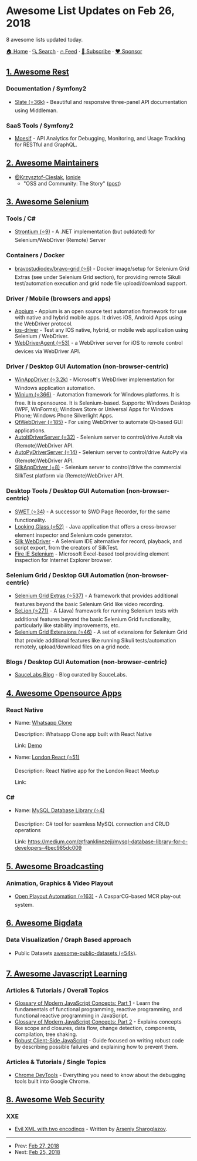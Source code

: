 # Awesome List Updates on Feb 26, 2018

8 awesome lists updated today.

[🏠 Home](/README.md) · [🔍 Search](https://www.trackawesomelist.com/search/) · [🔥 Feed](https://www.trackawesomelist.com/rss.xml) · [📮 Subscribe](https://trackawesomelist.us17.list-manage.com/subscribe?u=d2f0117aa829c83a63ec63c2f&id=36a103854c) · [❤️  Sponsor](https://github.com/sponsors/theowenyoung)



## [1. Awesome Rest](/content/marmelab/awesome-rest/README.md)

### Documentation / Symfony2

*   [Slate (⭐36k)](https://github.com/lord/slate) - Beautiful and responsive three-panel API documentation using Middleman.

### SaaS Tools / Symfony2

*   [Moesif](https://www.moesif.com) - API Analytics for Debugging, Monitoring, and Usage Tracking for RESTful and GraphQL.

## [2. Awesome Maintainers](/content/nayafia/awesome-maintainers/README.md)

*   [@Krzysztof-Cieslak](https://github.com/Krzysztof-Cieslak), [Ionide](https://github.com/ionide)
    *   "OSS and Community: The Story" ([post](http://kcieslak.io/OSS-The-Story))

## [3. Awesome Selenium](/content/christian-bromann/awesome-selenium/README.md)

### Tools / C#

*   [Strontium (⭐9)](https://github.com/jimevans/strontium) - A .NET implementation (but outdated) for Selenium/WebDriver (Remote) Server

### Containers / Docker

*   [bravostudiodev/bravo-grid (⭐6)](https://github.com/bravostudiodev/bravo-grid) - Docker image/setup for Selenium Grid Extras (see under Selenium Grid section), for providing remote Sikuli test/automation execution and grid node file upload/download support.

### Driver / Mobile (browsers and apps)

*   [Appium](http://appium.io/) - Appium is an open source test automation framework for use with native and hybrid mobile apps. It drives iOS, Android Apps using the WebDriver protocol.
*   [ios-driver](http://ios-driver.github.io/ios-driver/) - Test any IOS native, hybrid, or mobile web application using Selenium / WebDriver.
*   [WebDriverAgent (⭐53)](https://github.com/manishPatwari/WebDriverAgent) - a WebDriver server for iOS to remote control devices via WebDriver API.

### Driver / Desktop GUI Automation (non-browser-centric)

*   [WinAppDriver (⭐3.2k)](https://github.com/Microsoft/WinAppDriver) - Microsoft's WebDriver implementation for Windows application automation.
*   [Winium (⭐366)](https://github.com/2gis/Winium) - Automation framework for Windows platforms. It is free. It is opensource. It is Selenium-based. Supports: Windows Desktop (WPF, WinForms); Windows Store or Universal Apps for Windows Phone; Windows Phone Silverlight Apps.
*   [QtWebDriver (⭐185)](https://github.com/cisco-open-source/qtwebdriver) - For using WebDriver to automate Qt-based GUI applications.
*   [AutoItDriverServer (⭐32)](https://github.com/daluu/AutoItDriverServer) - Selenium server to control/drive AutoIt via (Remote)WebDriver API.
*   [AutoPyDriverServer (⭐14)](https://github.com/daluu/AutoPyDriverServer) - Selenium server to control/drive AutoPy via (Remote)WebDriver API.
*   [SilkAppDriver (⭐8)](https://github.com/MicroFocus/SilkAppDriver) - Selenium server to control/drive the commercial SilkTest platform via (Remote)WebDriver API.

### Desktop Tools / Desktop GUI Automation (non-browser-centric)

*   [SWET (⭐34)](https://github.com/sergueik/SWET) - A successor to SWD Page Recorder, for the same functionality.
*   [Looking Glass (⭐52)](https://github.com/dmolchanenko/LookingGlass) - Java application that offers a cross-browser element inspector and Selenium code generator.
*   [Silk WebDriver](https://www.microfocus.com/products/silk-portfolio/silk-webdriver/) - A Selenium IDE alternative for record, playback, and script export, from the creators of SilkTest.
*   [Fire IE Selenium](https://code.google.com/archive/p/fire-ie-selenium/) - Microsoft Excel-based tool providing element inspection for Internet Explorer browser.

### Selenium Grid / Desktop GUI Automation (non-browser-centric)

*   [Selenium Grid Extras (⭐537)](https://github.com/groupon/Selenium-Grid-Extras) - A framework that provides additional features beyond the basic Selenium Grid like video recording.
*   [SeLion (⭐271)](https://github.com/paypal/SeLion) - A (Java) framework for running Selenium tests with additional features beyond the basic Selenium Grid functionality, particularly like stability improvements, etc.
*   [Selenium Grid Extensions (⭐46)](https://github.com/sterodium/selenium-grid-extensions) - A set of extensions for Selenium Grid that provide additional features like running Sikuli tests/automation remotely, upload/download files on a grid node.

### Blogs / Desktop GUI Automation (non-browser-centric)

*   [SauceLabs Blog](https://saucelabs.com/blog) - Blog curated by SauceLabs.

## [4. Awesome Opensource Apps](/content/unicodeveloper/awesome-opensource-apps/README.md)

### React Native

- Name: [Whatsapp Clone](https://github.com/VctrySam/whatsapp)

  Description: Whatsapp Clone app built with React Native

  Link: [Demo](https://youtu.be/UQYsVd-rI54)


- Name: [London React (⭐51)](https://github.com/JoeStanton/london-react)

  Description: React Native app for the London React Meetup

  Link: 



### C#

- Name: [MySQL Database Library (⭐4)](https://github.com/Ezeji/MySQL-Database-Library)

  Description: C# tool for seamless MySQL connection and CRUD operations

  Link: <https://medium.com/@franklinezeji/mysql-database-library-for-c-developers-4bec985dc009>



## [5. Awesome Broadcasting](/content/ebu/awesome-broadcasting/README.md)

### Animation, Graphics & Video Playout

*   [Open Playout Automation (⭐163)](https://github.com/jaskie/PlayoutAutomation) - A CasparCG-based MCR play-out system.

## [6. Awesome Bigdata](/content/newTendermint/awesome-bigdata/README.md)

### Data Visualization / Graph Based approach

*   Public Datasets [awesome-public-datasets (⭐54k)](https://github.com/awesomedata/awesome-public-datasets).

## [7. Awesome Javascript Learning](/content/micromata/awesome-javascript-learning/README.md)

### Articles & Tutorials / Overall Topics

*   [Glossary of Modern JavaScript Concepts: Part 1](https://auth0.com/blog/glossary-of-modern-javascript-concepts/) - Learn the fundamentals of functional programming, reactive programming, and functional reactive programming in JavaScript.
*   [Glossary of Modern JavaScript Concepts: Part 2](https://auth0.com/blog/glossary-of-modern-javascript-concepts-part-2/) -  Explains concepts like scope and closures, data flow, change detection, components, compilation, tree shaking.
*   [Robust Client-Side JavaScript](https://molily.de/robust-javascript/) - Guide focused on writing robust code by describing possible failures and explaining how to prevent them.

### Articles & Tutorials / Single Topics

*   [Chrome DevTools](https://developers.google.com/web/tools/chrome-devtools/) - Everything you need to know about the debugging tools built into Google Chrome.

## [8. Awesome Web Security](/content/qazbnm456/awesome-web-security/README.md)

### XXE

*   [Evil XML with two encodings](https://mohemiv.com/all/evil-xml/) - Written by [Arseniy Sharoglazov](https://mohemiv.com/).

---

- Prev: [Feb 27, 2018](/content/2018/02/27/README.md)
- Next: [Feb 25, 2018](/content/2018/02/25/README.md)